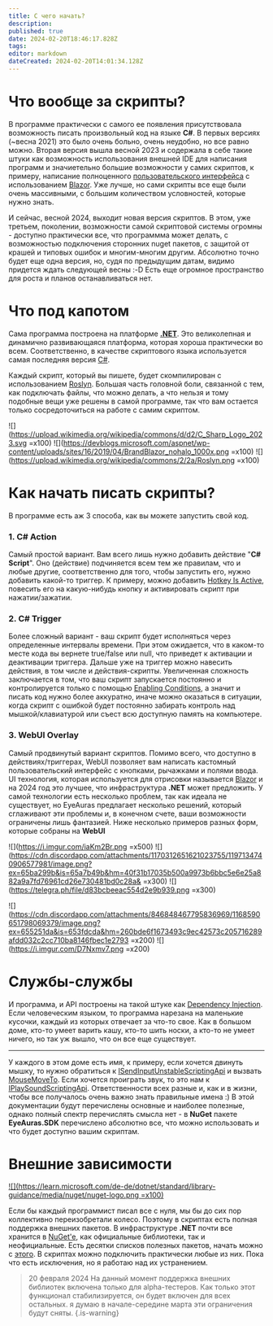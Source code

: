 ```yaml
---
title: С чего начать?
description: 
published: true
date: 2024-02-20T18:46:17.828Z
tags: 
editor: markdown
dateCreated: 2024-02-20T14:01:34.128Z
---
```


# Что вообще за скрипты?
В программе практически с самого ее появления присутствовала возможность писать произвольный код на языке **C#**. В первых версиях (~весна 2021) это было очень больно, очень неудобно, но все равно можно. Вторая версия вышла весной 2023 и содержала в себе такие штуки как возможность использования внешней IDE для написания программ и значиетельно большие возможности у самих скриптов, к примеру, написание полноценного [пользовательского интерфейса](/en/overlays/custom-ui) с использованием [Blazor](https://dotnet.microsoft.com/en-us/apps/aspnet/web-apps/blazor). Уже лучше, но сами скрипты все еще были очень массивными, с большим количеством условностей, которые нужно знать.

И сейчас, весной 2024, выходит новая версия скриптов. В этом, уже третьем, поколении, возможности самой скриптовой системы огромны - доступно практически все, что программма может делать, с возможностью подключения сторонних nuget пакетов, с защитой от крашей и типовых ошибок и многим-многим другим. Абсолютно точно будет еще одна версия, но, судя по предыдущим датам, видимо придется ждать следующей весны :-D Есть еще огромное пространство для роста и планов останавливаться нет.

# Что под капотом
Сама программа построена на платформе [**.NET**](https://learn.microsoft.com/en-us/dotnet/core/whats-new/dotnet-8/overview). Это великолепная и динамично развивающаяся платформа, которая хороша практически во всем. Соответственно, в качестве скриптового языка используется самая последняя версия [C#](https://learn.microsoft.com/en-us/dotnet/csharp/). 

Каждый скрипт, который вы пишете, будет скомпилирован с использованием [Roslyn](https://learn.microsoft.com/en-us/dotnet/csharp/roslyn-sdk/). Большая часть головной боли, связанной с тем, как подключать файлы, что можно делать, а что нельзя и тому подобные вещи уже решены в самой программе, так что вам остается только сосредоточиться на работе с самим скриптом. 

![](https://upload.wikimedia.org/wikipedia/commons/d/d2/C_Sharp_Logo_2023.svg =x100) ![](https://devblogs.microsoft.com/aspnet/wp-content/uploads/sites/16/2019/04/BrandBlazor_nohalo_1000x.png =x100) ![](https://upload.wikimedia.org/wikipedia/commons/2/2a/Roslyn.png =x100)


# Как начать писать скрипты?
В программе есть аж 3 способа, как вы можете запустить свой код. 

### 1. C# Action
Самый простой вариант. Вам всего лишь нужно добавить действие "**C# Script**". Оно (действие) подчиняется всем тем же правилам, что и любые другие, соответственно для того, чтобы запустить его, нужно добавить какой-то триггер. К примеру, можно добавить [Hotkey Is Active](https://wiki.eyeauras.net/en/triggers/hotkey-is-active), повесить его на какую-нибудь кнопку и активировать скрипт при нажатии/зажатии. 

### 2. C# Trigger
Более сложный вариант - ваш скрипт будет исполняться через определенные интервалы времени. При этом ожидается, что в каком-то месте кода вы вернете true/false или null, что приведет к активации и деактивации триггера. Дальше уже на триггер можно навесить действия, в том числе и действия-скрипты. Увеличенная сложность заключается в том, что ваш скрипт запускается постоянно и контролируется только с помощью [Enabling Conditions](/ru/docs/enablingconditions), а значит и писать код нужно более аккуратно, иначе можно оказаться в ситуации, когда скрипт с ошибкой будет постоянно забирать контроль над мышкой/клавиатурой или съест всю доступную память на компьютере.

### 3. WebUI Overlay
Самый продвинутый вариант скриптов. Помимо всего, что доступно в действиях/триггерах, WebUI позволяет вам написать кастомный пользовательский интерфейс с кнопками, рычажками и полями ввода. UI технология, которая используется для отрисовки называется [Blazor](https://dotnet.microsoft.com/en-us/apps/aspnet/web-apps/blazor) и на 2024 год это лучшее, что инфраструктура **.NET** может предложить. У самой технологии есть несколько проблем, так как идеала не существует, но EyeAuras предлагает несколько решений, который сглаживают эти проблемы и, в конечном счете, ваши возможности ограничены лишь фантазией. Ниже несколько примеров разных форм, которые собраны на **WebUI**

![](https://i.imgur.com/iaKm2Br.png =x500) ![](https://cdn.discordapp.com/attachments/1170312651621023755/1197134740906577981/image.png?ex=65ba299b&is=65a7b49b&hm=40f31b17035b500a9973b6bbc5e6e25a882a9a7fd76961cd26e730481bd0c28a& =x300) ![](https://telegra.ph/file/d83bcbeeac554d2e9b939.png =x300)

![](https://cdn.discordapp.com/attachments/846848467795836969/1168590651798069379/image.png?ex=655251da&is=653fdcda&hm=260bde6f1673493c9ec42573c205716289afdd032c2cc710ba8146fbec1e2793 =x200) ![](https://i.imgur.com/D7Nxmv7.png =x200) 


# Службы-службы
И программа, и API построены на такой штуке как [Dependency Injection](https://en.wikipedia.org/wiki/Dependency_injection). Если человеческим языком, то программа нарезана на маленькие кусочки, каждый из которых отвечает за что-то свое. Как в большом доме, кто-то умеет варить кашу, кто-то шить носки, а кто-то не умеет ничего, но так уж вышло, что он все еще существует. 

---
У каждого в этом доме есть имя, к примеру, если хочется двинуть мышку, то нужно обратиться к [ISendInputUnstableScriptingApi](https://docs.eyeauras.net/api/EyeAuras.Roxy.Api.ISendInputUnstableScriptingApi.html) и вызвать [MouseMoveTo](https://docs.eyeauras.net/api/EyeAuras.Roxy.Api.ISendInputUnstableScriptingApi.MouseMoveTo.html#EyeAuras_Roxy_Api_ISendInputUnstableScriptingApi_MouseMoveTo_System_Int32_System_Int32_). Если хочется проиграть звук, то это нам к [IPlaySoundScriptingApi](https://docs.eyeauras.net/api/EyeAuras.DefaultAuras.Scripting.IPlaySoundScriptingApi.html). Ответственности всех разные и, как и в жизни, чтобы все получалось очень важно знать правильные имена :) 
В этой документации будут перечислены основные и наиболее полезные, однако полный спектр перечислять смысла нет - в **NuGet** пакете **EyeAuras.SDK** перечислено абсолютно все, что можно использовать и что будет доступно вашим скриптам. 

# Внешние зависимости 
[![](https://learn.microsoft.com/de-de/dotnet/standard/library-guidance/media/nuget/nuget-logo.png =x100)](https://www.nuget.org/)

Если бы каждый программист писал все с нуля, мы бы до сих пор коллективно переизобретали колесо. Поэтому в скриптах есть полная поддержка внешних пакетов. В инфраструктуре **.NET** почти все хранится в [NuGet'e](https://www.nuget.org/), как официальные библиотеки, так и неофициальные. Есть десятки списков полезных пакетов, начать можно с [этого](https://github.com/quozd/awesome-dotnet). 
В скриптах можно подключить практически любые из них. Пока что есть исключения, но я работаю над их устранением. 

> 20 февраля 2024 
> На данный момент поддержка внешних библиотек включена только для alpha-тестеров. Как только этот функционал стабилизируется, он будет включен для всех остальных. я думаю в начале-середине марта эти ограничения будут сняты.
{.is-warning}

